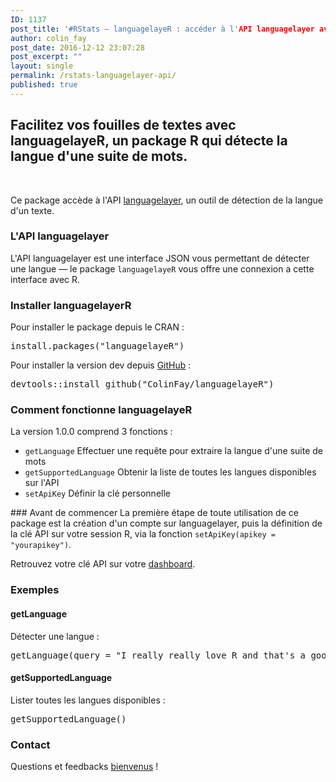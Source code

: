 ```yaml
---
ID: 1137
post_title: '#RStats — languagelayeR : accéder à l'API languagelayer avec R'
author: colin_fay
post_date: 2016-12-12 23:07:28
post_excerpt: ""
layout: single
permalink: /rstats-languagelayer-api/
published: true
---
```

## Facilitez vos fouilles de textes avec languagelayeR, un package R qui détecte la langue d'une suite de mots.<!--more-->
&nbsp;

Ce package accède à l'API <a href="https://languagelayer.com/" target="_blank">languagelayer</a>, un outil de détection de la langue d'un texte.
### L'API languagelayer
L'API languagelayer est une interface JSON vous permettant de détecter une langue — le package <code>languagelayeR</code> vous offre une connexion a cette interface avec R.
### Installer languagelayerR
Pour installer le package depuis le CRAN :
<pre class="{r}">install.packages("languagelayeR")</pre>
Pour installer la version dev depuis <a href="https://github.com/ColinFay" target="_blank">GitHub</a>  :
<pre class="{r}">devtools::install_github("ColinFay/languagelayeR")</pre>
### Comment fonctionne languagelayeR
La version 1.0.0 comprend 3 fonctions :
<ul>
 	<li><code>getLanguage</code> Effectuer une requête pour extraire la langue d'une suite de mots</li>
 	<li><code>getSupportedLanguage</code> Obtenir la liste de toutes les langues disponibles sur l'API</li>
 	<li><code>setApiKey</code> Définir la clé personnelle</li>
</ul>
### Avant de commencer
La première étape de toute utilisation de ce package est la création d'un compte sur languagelayer, puis la définition de la clé API sur votre session R, via la fonction <code>setApiKey(apikey = "yourapikey")</code>.

Retrouvez votre clé API sur votre <a href="https://languagelayer.com/dashboard">dashboard</a>.
### Exemples
#### getLanguage
Détecter une langue :
<pre class="{r}">getLanguage(query = "I really really love R and that's a good thing, right?")</pre>
#### getSupportedLanguage
Lister toutes les langues disponibles :
<pre class="{r}">getSupportedLanguage()</pre>
### Contact
Questions et feedbacks <a href="mailto:contact@colinfay.me" target="_blank">bienvenus</a> !
